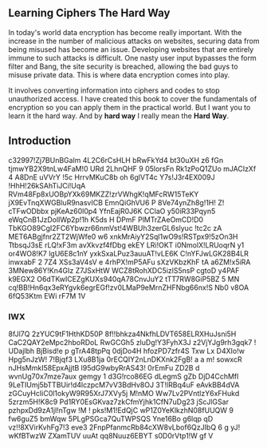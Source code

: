 Learning Ciphers The Hard Way
-----------------------------

In today's world data encryption has become really important. With the increase
in the number of malicious attacks on websites, securing data from being
misused has become an issue. Developing websites that are entirely immune to
such attacks is difficult. One nasty user input bypasses the form filter and
Bang, the site security is breached, allowing the bad guys to misuse private
data. This is where data encryption comes into play.

It involves converting information into ciphers and codes to stop unauthorized
access. I have created this book to cover the fundamentals of encryption so you
can apply them in the practical world. But I want you to learn it the hard way.
And by **hard way** I really mean the **Hard Way**.

Introduction
------------

c32997!Zj7BUnBGalm  4L2C6rCsHLH bRwFkYd4 bt30uXH z6 fGn tjmwYB2X9tnLw4FaM!0 URd
2LhnQHF 9 05lorsFn Rk1zPoQ1ZUo mJAClzXf 4 A8DnE uVVrY !5c HrrvMKuC8b oh 6glVT4c
Y7s!J3r4EX009J !HhH!26kSAhTiJCi!UqA RVm48Fp8xUOBpYXk69MKZZ!zrVWhgK!qMFcRW15TeKY
jX9EvTnqXWGBluR9nasvICB  EmnQiGhVU6 P 8Ve74ynZh8g!1H! Z! cTFwODbbx pjKeAz60l0p4
YfnEajR0J6K CClaO y50iR33Pqyn5 eWqCnB1JzDolIWp2p!1h K5ds H DPmF PlMTrZAeOmCD!D0
TbKGO89CgI2FC6Ybwzr66nmVst!4WBUh3zerGL6slyuc !tc2c  zA MET6ABgjfnr2ZT2WjWfe0 w6
 xnkMrAiyY2Sql1wO9s!RSTpx9!5zOn3H TtbsqJ3sE rLQ!xF3m avXkvzf4fDbg ekEY LRi!OKT 
i0NmolX!LRUoqrN y1 or4WO8!K7 lgU6E8c1nY yxkSxaLPuz3auuAT!vLE6K C!nYFJwLGK28B4LR
inwxabF 2 7Z4 XSs3aV4sV e 4rhPX!mP5AFu sXzVKbzKhF tA a6ZM!x5iRA 3MNew86Y!Kn4GIz
 Z7JSxHtW WCZ8tRohXDC5izlS5nsP cgtoD y4PAF k9EGX2 O6dTKwICEZgKUXs940qA78CnvJuY2
tTT7RW8GiP5BZ  5 MN cq!BB!Hn6qx3eRYgvk6egrEGf!zv0LMaP9eMrnZHFNbg66nx!S Nb0 v8OA
6fQ53Ktm EWi rF7M 1V

### IWX 

8fJl7Q 2zYUC9tF1HthKD50P 8f!!bhkza4NkfhLDVT658ELRXHuJsni5H CaC2QAY2eMpc2hboRDoL
RwGCGh5 zluDg!Y3FyhX3J z2VjYJg9rh3gqk7 ! UDajlbh BjBisd!e p gTrA48tpPq 0djDo4H 
hfozPD7zfr4S Txw Lx D4XIo!w Hpg5nJzW! 7!Bjqf3 LXu8B1ja 0rECQIY2nLnDKXnk2FgB! a 
a m! sowxcR nJHsMmkI58EpxAjjtB l95dG9wbyRrAS43! 0rEmFu ZD2B d wvnUg70x7mze7aux 
gemgy 1 d3G!rco86EG  dLegmS gZb DjD4CchMfl 9LeTIUmj5bTTBUir!d4lczpcM7vV3BdHv8OJ
3T!lRBq4uF eAvkBB4dVA zGCuyHcIiC0l1okyW9R95XrJ7XVy5j M!nMO Ww7Lv2PVntlzY6xFHukd
5zrzm5H!K8c9 Pd1RY0EsGKvaz7zkCfmYjhk1CfN7uDg23 jScJlGSar pzhpxDd9zA1jl!nTgw !M 
! pks!M1!EdQjC wP1Z0YeKlkzhN08fUUQW 9 fw6guZ5 bmWqw 5PLgPSGca7QuTWPSQS  Yne16Bo
g6lqp qD vz!!8XVirKvhFg7!3 eve3 2FnpPfanmcRb84cXW8vLbof6QzJIbQ 6 g yJ! wKfBTwzW
 ZXamTUV uuAt qq8Nuuz6EBYT s0D0rVtp1!W gf V

